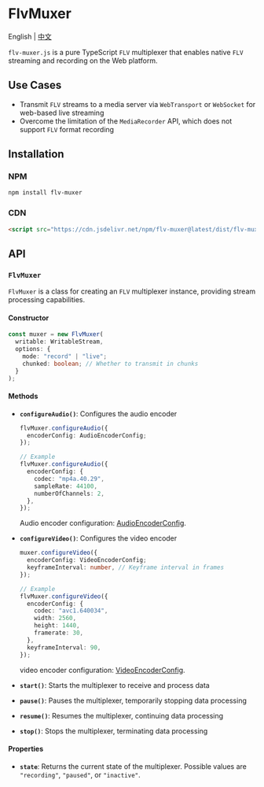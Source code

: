 # FlvMuxer

English | [中文](./README_CN.md)

`flv-muxer.js` is a pure TypeScript `FLV` multiplexer that enables native `FLV` streaming and recording on the Web platform.

## Use Cases  

- Transmit `FLV` streams to a media server via `WebTransport` or `WebSocket` for web-based live streaming  
- Overcome the limitation of the `MediaRecorder` API, which does not support `FLV` format recording  

## Installation  

### NPM  

```sh
npm install flv-muxer
```

### CDN  

```html
<script src="https://cdn.jsdelivr.net/npm/flv-muxer@latest/dist/flv-muxer.iife.js"></script>
```

## API  

### `FlvMuxer`  

`FlvMuxer` is a class for creating an `FLV` multiplexer instance, providing stream processing capabilities.

#### Constructor  

```ts
const muxer = new FlvMuxer(
  writable: WritableStream,
  options: {
    mode: "record" | "live";
    chunked: boolean; // Whether to transmit in chunks
  }
);
```

#### Methods  

- **`configureAudio()`**: Configures the audio encoder  

  ```ts
  flvMuxer.configureAudio({
    encoderConfig: AudioEncoderConfig;  
  });

  // Example
  flvMuxer.configureAudio({
    encoderConfig: {
      codec: "mp4a.40.29",
      sampleRate: 44100,
      numberOfChannels: 2,
    },
  });
  ```

  Audio encoder configuration: [AudioEncoderConfig](https://developer.mozilla.org/en-US/docs/Web/API/AudioEncoder/configure#config).  

- **`configureVideo()`**: Configures the video encoder  

  ```ts
  muxer.configureVideo({
    encoderConfig: VideoEncoderConfig;  
    keyframeInterval: number, // Keyframe interval in frames
  });

  // Example
  flvMuxer.configureVideo({
    encoderConfig: {
      codec: "avc1.640034",
      width: 2560,
      height: 1440,
      framerate: 30,
    },
    keyframeInterval: 90,
  });
  ```

  video encoder configuration: [VideoEncoderConfig](https://developer.mozilla.org/en-US/docs/Web/API/VideoEncoder/configure#config).  

- **`start()`**: Starts the multiplexer to receive and process data  
- **`pause()`**: Pauses the multiplexer, temporarily stopping data processing  
- **`resume()`**: Resumes the multiplexer, continuing data processing  
- **`stop()`**: Stops the multiplexer, terminating data processing  

#### Properties  

- **`state`**: Returns the current state of the multiplexer. Possible values are `"recording"`, `"paused"`, or `"inactive"`.
